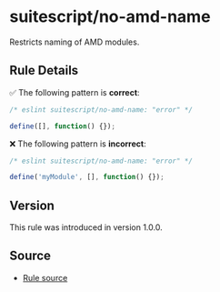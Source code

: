 # suitescript/no-amd-name

Restricts naming of AMD modules.

## Rule Details

:white_check_mark: The following pattern is **correct**:

```js
/* eslint suitescript/no-amd-name: "error" */

define([], function() {});
```

:x: The following pattern is **incorrect**:

```js
/* eslint suitescript/no-amd-name: "error" */

define('myModule', [], function() {});
```

## Version

This rule was introduced in version 1.0.0.

## Source

- [Rule source](../../lib/rules/no-amd-name.js)